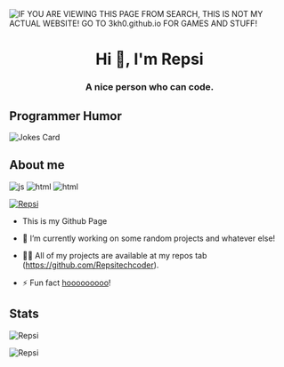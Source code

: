 <img alt="IF YOU ARE VIEWING THIS PAGE FROM SEARCH, THIS IS NOT MY ACTUAL WEBSITE! GO TO 3kh0.github.io FOR GAMES AND STUFF!" src="https://readme-typing-svg.herokuapp.com?vCenter=true&lines=Hello!+I+am+Repsi!;I+am+a+Coder;+Don't+block+my+repositories.;">
<h1 align="center">Hi 👋, I'm Repsi</h1>
<h3 align="center">A nice person who can code.</h3>
<h2>Programmer Humor</h2>
<img src="https://readme-jokes.vercel.app/api" alt="Jokes Card" />
<h2>About me</h2>
<p align="left"> 

  <img src="https://img.shields.io/badge/Knows a bit of-JavaScript-blue/?logo=javascript&logoColor=warning&color=yellow" alt="js">
  <img src="https://img.shields.io/badge/Knows a bit of -HTML-blue/?logo=html5&logoColor=warning&color=orange" alt="html">
  <img src="https://img.shields.io/badge/Knows-Python-blue,yellow/?logo=Python&logoColor=warning&color=blue,yellow" alt="html">


<!-- <p align="left"> <a href="https://github.com/ryo-ma/github-profile-trophy"><img src="https://github-profile-trophy.vercel.app/?username=Repsitechcoder&no-frame=trueno-bg=true" alt="Repsi" /></a> </p> -->

<p align="left"> <a href="https://github.com/ryo-ma/github-profile-trophy"><img src="https://github-profile-trophy.vercel.app/?username=Repsitechcoder&no-frame=trueno-bg=true&theme=matrix" alt="Repsi" /></a> </p>

<!-- [![trophy](https://github-profile-trophy.vercel.app/?username=ryo-ma&theme=onedark)](https://github.com/ryo-ma/github-profile-trophy) -->


- This is my Github Page


- 🔭 I’m currently working on some random projects and whatever else!


- 👨‍💻 All of my projects are available at my repos tab (https://github.com/Repsitechcoder).


- ⚡ Fun fact [hooooooooo](https://hooooooooo.com/)!


<h2 align="left">Stats</h2>

<!--<p align="left"><img src="https://github-readme-stats.vercel.app/api?username=Repsitechcoder&show_icons=true&theme=dark&locale=en" alt="Repsitechcoder" /> -->

<p><img  src="https://github-readme-stats.vercel.app/api/top-langs?username=Repsitechcoder&show_icons=true&theme=dark&locale=en&langs_count=10&layout=compact" alt="Repsi" /></p>
<p><img src="https://github-readme-streak-stats.herokuapp.com/?user=Repsitechcoder&theme=dark" alt="Repsi" /></p><br>
  </html>
  
<!-- ![github contribution grid snake animation](https://raw.githubusercontent.com/Repsitechcoder/Repsitechcoder/output/github-contribution-grid-snake-dark.svg#gh-dark-mode-only)![github contribution grid snake animation](https://raw.githubusercontent.com/Repsitechcoder/Repsitechcoder/output/github-contribution-grid-snake.svg#gh-light-mode-only) -->


</html>

